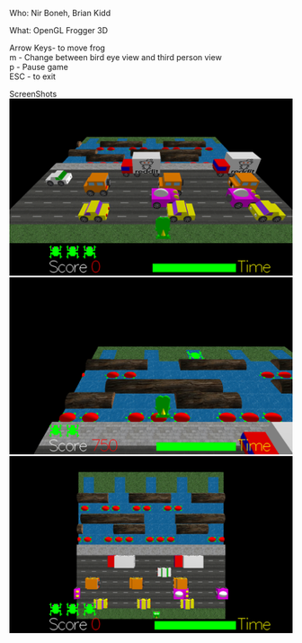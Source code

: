 Who: Nir Boneh, Brian Kidd <br />

What: OpenGL Frogger 3D <br />

Arrow Keys- to move frog <br />
m - Change between bird eye view and third person view <br />
p - Pause game <br />
ESC - to exit <br />

ScreenShots <br />
![Alt Text](/ScreenShots/ScreenShot.png)
![Alt Text](/ScreenShots/ScreenShot2.png)
![Alt Text](/ScreenShots/ScreenShot3.png)

